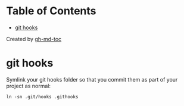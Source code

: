 
Table of Contents
=================

   * [git hooks](#git-hooks)

Created by [gh-md-toc](https://github.com/ekalinin/github-markdown-toc)



# git hooks

Symlink your git hooks folder so that you commit them as part of your project as
normal:
```
ln -sn .git/hooks .githooks
```